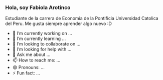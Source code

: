 ### Hola, soy Fabiola Arotinco 

Estudiante de la carrera de Economia de la Pontificia Universidad Catolica del Peru. Me gusta siempre aprender algo nuevo :D

- 🔭 I’m currently working on ...
- 🌱 I’m currently learning ...
- 👯 I’m looking to collaborate on ...
- 🤔 I’m looking for help with ...
- 💬 Ask me about ...
- 📫 How to reach me: ...
- 😄 Pronouns: ...
- ⚡ Fun fact: ...

